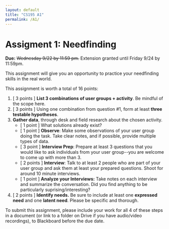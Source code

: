 ```yaml
---
layout: default
title: "CS195 A1"
permalink: /A1/
---
```


# Assigment 1: Needfinding
**Due:** ~~Wednesday 9/22 by 11:59 pm.~~ Extension granted until Friday 9/24 by 11:59pm.

This assignment will give you an opportunity to practice your needfinding skills in the real world.

This assignment is worth  a total of 16 points:

1. [ 3 points ] **List 3 combinations of user groups + activity**. Be mindful of the scope here.
2. [ 3 points ] Using one combination from question #1, form at least **three testable hypotheses**.
3. **Gather data**, through desk and field research about the chosen activity. 
    - [ 1 point ] What solutions already exist?
    - [ 1 point ] **Observe**: Make some observations of your user group doing the task. Take clear notes, and if possible, provide multiple types of data.
    - [ 3 point ] **Interview Prep**: Prepare at least 3 questions that you would like to ask individuals from your user group--you are welcome to come up with more than 3.
    - [ 2 points ] **Interview**: Talk to at least 2 people who are part of your user group and ask them at least your prepared questions. Shoot for around 10 minute interviews.
    - [ 1 point ] **Analyze your Interviews:** Take notes on each interview and summarize the conversation. Did you find anything to be particularly suprising/interesting?
4. [ 2 points ] **Identify needs.** Be sure to include at least one **expressed need** and one **latent need**. Please be specific and thorough.

To submit this assignment, please include your work for all 4 of these steps in a document (or link to a folder on Drive if you have audio/video recordings), 
to Blackboard before the due date. 

